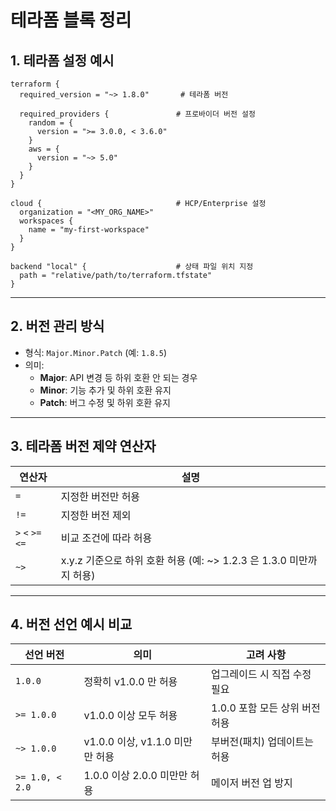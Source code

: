 # 테라폼 블록 정리

## 1. 테라폼 설정 예시

```hcl
terraform {
  required_version = "~> 1.8.0"       # 테라폼 버전

  required_providers {               # 프로바이더 버전 설정
    random = {
      version = ">= 3.0.0, < 3.6.0"
    }
    aws = {
      version = "~> 5.0"
    }
  }
}

cloud {                              # HCP/Enterprise 설정
  organization = "<MY_ORG_NAME>"
  workspaces {
    name = "my-first-workspace"
  }
}

backend "local" {                    # 상태 파일 위치 지정
  path = "relative/path/to/terraform.tfstate"
}
```

---

## 2. 버전 관리 방식

- 형식: `Major.Minor.Patch` (예: `1.8.5`)
- 의미:
  - **Major**: API 변경 등 하위 호환 안 되는 경우
  - **Minor**: 기능 추가 및 하위 호환 유지
  - **Patch**: 버그 수정 및 하위 호환 유지

---

## 3. 테라폼 버전 제약 연산자

| 연산자     | 설명 |
|-----------|------|
| `=`       | 지정한 버전만 허용 |
| `!=`      | 지정한 버전 제외 |
| `>` `<` `>=` `<=` | 비교 조건에 따라 허용 |
| `~>`      | x.y.z 기준으로 하위 호환 허용 (예: ~> 1.2.3 은 1.3.0 미만까지 허용) |

---

## 4. 버전 선언 예시 비교

| 선언 버전       | 의미                              | 고려 사항 |
|----------------|-----------------------------------|------------|
| `1.0.0`         | 정확히 v1.0.0 만 허용               | 업그레이드 시 직접 수정 필요 |
| `>= 1.0.0`      | v1.0.0 이상 모두 허용              | 1.0.0 포함 모든 상위 버전 허용 |
| `~> 1.0.0`      | v1.0.0 이상, v1.1.0 미만만 허용     | 부버전(패치) 업데이트는 허용 |
| `>= 1.0, < 2.0` | 1.0.0 이상 2.0.0 미만만 허용        | 메이저 버전 업 방지 |
